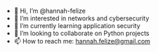 - 👋 Hi, I’m @hannah-felize
- 👀 I’m interested in networks and cybersecurity
- 🌱 I’m currently learning application security
- 💞️ I’m looking to collaborate on Python projects
- 📫 How to reach me: hannah.felize@gmail.com

<!---
hannah-felize/hannah-felize is a ✨ special ✨ repository because its `README.md` (this file) appears on your GitHub profile.
You can click the Preview link to take a look at your changes.
--->
